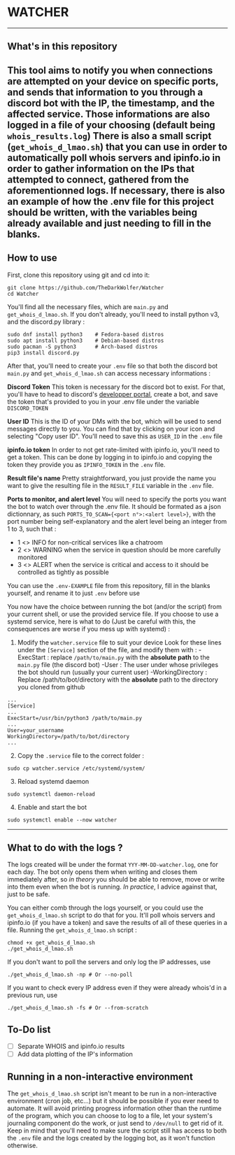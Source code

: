 # WATCHER
---
## What's in this repository

This tool aims to notify you when connections are attempted on your device on specific ports, and sends that information to you through a discord bot with the IP, the timestamp, and the affected service. Those informations are also logged in a file of your choosing (default being `whois_results.log`) 
There is also a small script (`get_whois_d_lmao.sh`) that you can use in order to automatically poll whois servers and ipinfo.io in order to gather information on the IPs that attempted to connect, gathered from the aforementionned logs.
If necessary, there is also an example of how the .env file for this project should be written, with the variables being already available and just needing to fill in the blanks.
---
## How to use

First, clone this repository using git and cd into it:
```
git clone https://github.com/TheDarkWolfer/Watcher
cd Watcher
```

You'll find all the necessary files, which are `main.py` and `get_whois_d_lmao.sh`. 
If you don't already, you'll need to install python v3, and the discord.py library :
```
sudo dnf install python3    # Fedora-based distros
sudo apt install python3    # Debian-based distros
sudo pacman -S python3      # Arch-based distros
pip3 install discord.py
```

After that, you'll need to create your `.env` file so that both the discord bot `main.py` and `get_whois_d_lmao.sh` can access necessary informations :

**Discord Token**
This token is necessary for the discord bot to exist. For that, you'll have to head to discord's [developper portal](https://discord.com/developers/applications), create a bot, and save the token that's provided to you in your .env file under the variable `DISCORD_TOKEN`

**User ID**
This is the ID of your DMs with the bot, which will be used to send messages directly to you. You can find that by clicking on your icon and selecting "Copy user ID". You'll need to save this as `USER_ID` in the `.env` file

**ipinfo.io token**
In order to not get rate-limited with ipinfo.io, you'll need to get a token. This can be done by logging in to ipinfo.io and copying the token they provide you as `IPINFO_TOKEN` in the `.env` file.

**Result file's name**
Pretty straightforward, you just provide the name you want to give the resulting file in the `RESULT_FILE` variable in the `.env` file.

**Ports to monitor, and alert level**
You will need to specify the ports you want the bot to watch over through the .env file. It should be formated as a json dictionnary, as such `PORTS_TO_SCAN={<port n°>:<alert level>}`, with the port number being self-explanatory and the alert level being an integer from 1 to 3, such that :
- 1 <> INFO     for non-critical services like a chatroom
- 2 <> WARNING  when the service in question should be more carefully monitored
- 3 <> ALERT    when the service is critical and access to it should be controlled as tightly as possible


You can use the `.env-EXAMPLE` file from this repository, fill in the blanks yourself, and rename it to just `.env` before use

You now have the choice between running the bot (and/or the script) from your current shell, or use the provided service file. If you choose to use a systemd service, here is what to do (Just be careful with this, the consequences are worse if you mess up with systemd) :

1. Modify the `watcher.service` file to suit your device
Look for these lines under the `[Service]` section of the file, and modify them with :
-ExecStart          : replace `/path/to/main.py` with the **absolute path** to the `main.py` file (the discord bot)
-User               : The user under whose privileges the bot should run (usually your current user) 
-WorkingDirectory   : Replace /path/to/bot/directory with the **absolute** path to the directory you cloned from github
```
...
[Service]
...
ExecStart=/usr/bin/python3 /path/to/main.py
...
User=your_username
WorkingDirectory=/path/to/bot/directory
...
```

2. Copy the `.service` file to the correct folder :
```
sudo cp watcher.service /etc/systemd/system/
```

3. Reload systemd daemon
```
sudo systemctl daemon-reload
```

4. Enable and start the bot
```
sudo systemctl enable --now watcher
```
---
## What to do with the logs ?

The logs created will be under the format `YYY-MM-DD-watcher.log`, one for each day. The bot only opens them when writing and closes them immediately after, so *in theory* you should be able to remove, move or write into them even when the bot is running. *In practice*, I advice against that, just to be safe.

You can either comb through the logs yourself, or you could use the `get_whois_d_lmao.sh` script to do that for you. It'll poll whois servers and ipinfo.io (if you have a token) and save the results of all of these queries in a file. 
Running the `get_whois_d_lmao.sh` script :
```
chmod +x get_whois_d_lmao.sh
./get_whois_d_lmao.sh
```

If you don't want to poll the servers and only log the IP addresses, use
```
./get_whois_d_lmao.sh -np # Or --no-poll
```

If you want to check every IP address even if they were already whois'd in a previous run, use
```
./get_whois_d_lmao.sh -fs # Or --from-scratch
```
## To-Do list
-[ ] Separate WHOIS and ipinfo.io results
-[ ] Add data plotting of the IP's information

## Running in a non-interactive environment

The `get_whois_d_lmao.sh` script isn't meant to be run in a non-interactive environment (cron job, etc...) but it should be possible if you ever need to automate. It will avoid printing progress information other than the runtime of the program, which you can choose to log to a file, let your system's journaling component do the work, or just send to `/dev/null` to get rid of it. Keep in mind that you'll need to make sure the script still has access to both the `.env` file and the logs created by the logging bot, as it won't function otherwise.